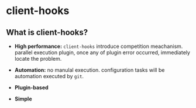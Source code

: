 # client-hooks

## What is client-hooks?

- **High performance:** `client-hooks` introduce competition meachanism.
  parallel execution plugin, once any of plugin error occurred, immediately
  locate the problem.

- **Automation:** no manulal execution. configuration tasks will be automation
  executed by `git`.

- **Plugin-based**
- **Simple**
